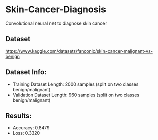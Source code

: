 # Skin-Cancer-Diagnosis
Convolutional neural net to diagnose skin cancer
## Dataset
https://www.kaggle.com/datasets/fanconic/skin-cancer-malignant-vs-benign
## Dataset Info:
- Training Dataset Length: 2000 samples (split on two classes benign/malignant)
- Validation Dataset Length: 960 samples (split on two classes benign/malignant)
## Results:
- Accuracy:  0.8479
- Loss:      0.3320


